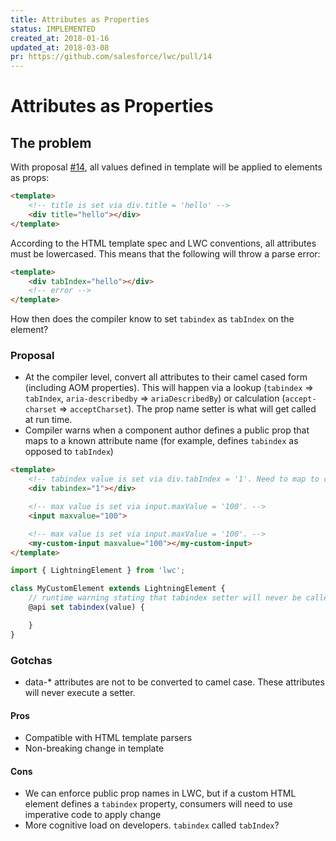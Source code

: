```yaml
---
title: Attributes as Properties
status: IMPLEMENTED
created_at: 2018-01-16
updated_at: 2018-03-08
pr: https://github.com/salesforce/lwc/pull/14
---
```


# Attributes as Properties

## The problem

With proposal [#14](https://github.com/salesforce/lwc/pull/14), all values defined in template will be applied to elements as props:

```html
<template>
    <!-- title is set via div.title = 'hello' -->
    <div title="hello"></div>
</template>
```

According to the HTML template spec and LWC conventions, all attributes must be lowercased. This means that the following will throw a parse error:
```html
<template>
    <div tabIndex="hello"></div>
    <!-- error -->
</template>
```

How then does the compiler know to set `tabindex` as `tabIndex` on the element?

### Proposal

- At the compiler level, convert all attributes to their camel cased form (including AOM properties). This will happen via a lookup (`tabindex` => `tabIndex`, `aria-describedby` => `ariaDescribedBy`) or calculation (`accept-charset` => `acceptCharset`). The prop name setter is what will get called at run time.
- Compiler warns when a component author defines a public prop that maps to a known attribute name (for example, defines `tabindex` as opposed to `tabIndex`)

```html
<template>
    <!-- tabindex value is set via div.tabIndex = '1'. Need to map to camelCase -->
    <div tabindex="1"></div>

    <!-- max value is set via input.maxValue = '100'. -->
    <input maxvalue="100">

    <!-- max value is set via input.maxValue = '100'. -->
    <my-custom-input maxvalue="100"></my-custom-input>
</template>
```

```js
import { LightningElement } from 'lwc';

class MyCustomElement extends LightningElement {
    // runtime warning stating that tabindex setter will never be called by the template. Consider renaming.
    @api set tabindex(value) {

    }
}
```
### Gotchas
- data-* attributes are not to be converted to camel case. These attributes will never execute a setter.

#### Pros
- Compatible with HTML template parsers
- Non-breaking change in template

#### Cons
- We can enforce public prop names in LWC, but if a custom HTML element defines a `tabindex` property, consumers will need to use imperative code to apply change
- More cognitive load on developers. `tabindex` called `tabIndex`?
